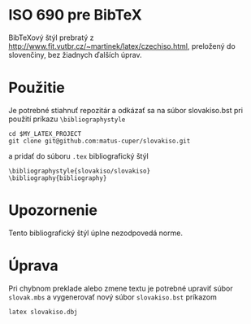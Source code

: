 # **ISO 690 pre BibTeX**
BibTeXový štýl prebratý z http://www.fit.vutbr.cz/~martinek/latex/czechiso.html, preložený do  slovenčiny, bez žiadnych ďalších úprav.

# Použitie
Je potrebné stiahnuť repozitár a odkázať sa na súbor slovakiso.bst pri použití príkazu `\bibliographystyle`
```
cd $MY_LATEX_PROJECT
git clone git@github.com:matus-cuper/slovakiso.git
```
a pridať do súboru `.tex` bibliografický štýl
```
\bibliographystyle{slovakiso/slovakiso}
\bibliography{bibliography}
```

# Upozornenie
Tento bibliografický štýl úplne nezodpovedá norme.

# Úprava
Pri chybnom preklade alebo zmene textu je potrebné upraviť súbor `slovak.mbs` a vygenerovať nový súbor `slovakiso.bst` príkazom
```
latex slovakiso.dbj
```
